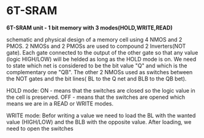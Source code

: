 
# 6T-SRAM

**6T-SRAM unit - 1 bit memory with 3 modes(HOLD,WRITE,READ)**

schematic and physical design of a memory cell using 4 NMOS and 2 PMOS.
2 NMOSs and 2 PMOSs are used to compound 2 Inverters(NOT gate). Each gate connected to the output of the other gate so that any value (logic HIGH/LOW) will be helded as long as the HOLD mode is on.
We need to state which net is considered to be the bit value "Q" and which is the complementary one "QB". The other 2 NMOSs used as switches between the NOT gates and the bit lines( BL to the Q net and BLB to the QB bet).

HOLD mode: ON - means that the switches are closed so the logic value in the cell is preserved.
           OFF -  means that the switches are opened which means we are in a READ or WRITE modes.

WRITE mode: Befor writing a value we need to load the BL with the wanted value (HIGH/LOW) and the BLB with the opposite value. After loading, we need to open the switches
